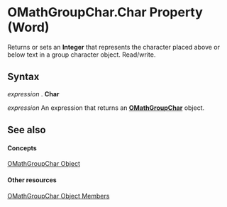 
# OMathGroupChar.Char Property (Word)

Returns or sets an  **Integer** that represents the character placed above or below text in a group character object. Read/write.


## Syntax

 _expression_ . **Char**

 _expression_ An expression that returns an **[OMathGroupChar](e8f81e9d-86e7-bf52-5382-ad7d26b18af8.md)** object.


## See also


#### Concepts


[OMathGroupChar Object](e8f81e9d-86e7-bf52-5382-ad7d26b18af8.md)
#### Other resources


[OMathGroupChar Object Members](d2d6495a-4752-0a55-a4d3-a5c83036e5ff.md)
